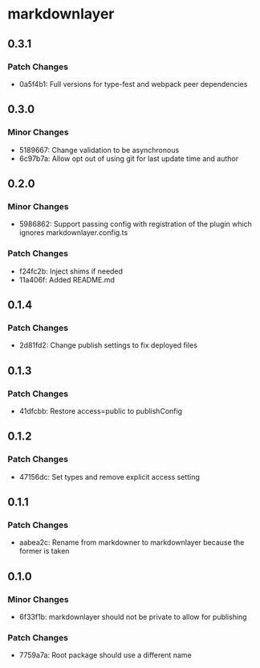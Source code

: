 # markdownlayer

## 0.3.1

### Patch Changes

- 0a5f4b1: Full versions for type-fest and webpack peer dependencies

## 0.3.0

### Minor Changes

- 5189667: Change validation to be asynchronous
- 6c97b7a: Allow opt out of using git for last update time and author

## 0.2.0

### Minor Changes

- 5986862: Support passing config with registration of the plugin which ignores markdownlayer.config.ts

### Patch Changes

- f24fc2b: Inject shims if needed
- 11a406f: Added README.md

## 0.1.4

### Patch Changes

- 2d81fd2: Change publish settings to fix deployed files

## 0.1.3

### Patch Changes

- 41dfcbb: Restore access=public to publishConfig

## 0.1.2

### Patch Changes

- 47156dc: Set types and remove explicit access setting

## 0.1.1

### Patch Changes

- aabea2c: Rename from markdowner to markdownlayer because the former is taken

## 0.1.0

### Minor Changes

- 6f33f1b: markdownlayer should not be private to allow for publishing

### Patch Changes

- 7759a7a: Root package should use a different name
